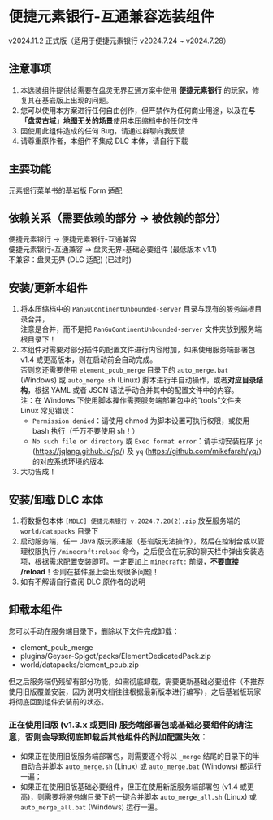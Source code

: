 # 便捷元素银行-互通兼容选装组件
v2024.11.2 正式版（适用于便捷元素银行 v2024.7.24 ~ v2024.7.28）

## 注意事项

1. 本选装组件提供给需要在盘灵无界互通方案中使用 **便捷元素银行** 的玩家，修复其在基岩版上出现的问题。
2. 您可以使用本方案进行任何自由创作，但严禁作为任何商业用途，以及在**与「盘灵古域」地图无关的场景**使用本压缩档中的任何文件
3. 因使用此组件造成的任何 Bug，请通过群聊向我反馈
4. 请尊重原作者，本组件不集成 DLC 本体，请自行下载



## 主要功能

元素银行菜单书的基岩版 Form 适配



## 依赖关系（需要依赖的部分 -> 被依赖的部分）

便捷元素银行 -> 便捷元素银行-互通兼容  
便捷元素银行-互通兼容 -> 盘灵无界-基础必要组件 (最低版本 v1.1)  
不兼容：盘灵无界 (DLC 适配) (已过时)  



## 安装/更新本组件

1. 将本压缩档中的 `PanGuContinentUnbounded-server` 目录与现有的服务端根目录合并，  
	注意是合并，而不是把 `PanGuContinentUnbounded-server` 文件夹放到服务端根目录下！
2. 本组件对需要对部分插件的配置文件进行内容附加，如果使用服务端部署包 v1.4 或更高版本，则在启动前会自动完成。  
   否则您还需要使用 `element_pcub_merge` 目录下的 `auto_merge.bat` (Windows) 或 `auto_merge.sh` (Linux) 脚本进行半自动操作，或者**对应目录结构**，根据 YAML 或者 JSON 语法手动合并其中的配置文件中的内容。  
   注：在 Windows 下使用脚本操作需要服务端部署包中的“tools”文件夹  
   Linux 常见错误：
      - `Permission denied`：请使用 chmod 为脚本设置可执行权限，或使用 bash 执行（千万不要使用 sh！）
      - `No such file or directory` 或 `Exec format error`：请手动安装程序 `jq` (https://jqlang.github.io/jq/) 及 `yq` (https://github.com/mikefarah/yq/) 的对应系统环境的版本
3. 大功告成！



## 安装/卸载 DLC 本体

1. 将数据包本体 `[MDLC] 便捷元素银行 v.2024.7.28(2).zip` 放至服务端的 `world/datapacks` 目录下
2. 启动服务端，任一 Java 版玩家进服（基岩版无法操作），然后在控制台或以管理权限执行 `/minecraft:reload` 命令，之后便会在玩家的聊天栏中弹出安装选项，根据需求配置安装即可。一定要加上 `minecraft:` 前缀，**不要直接 /reload**！否则在插件服上会出现很多问题！
3. 如有不解请自行查阅 DLC 原作者的说明



## 卸载本组件

您可以手动在服务端目录下，删除以下文件完成卸载：
- element_pcub_merge
- plugins/Geyser-Spigot/packs/ElementDedicatedPack.zip
- world/datapacks/element_pcub.zip

但之后服务端仍残留有部分功能，如需彻底卸载，需要更新基础必要组件（不推荐使用旧版覆盖安装，因为说明文档往往根据最新版本进行编写），之后基岩版玩家将彻底回到组件安装前的状态。

### 正在使用旧版 (v1.3.x 或更旧) 服务端部署包或基础必要组件的请注意，否则会导致彻底卸载后其他组件的附加配置失效：

- 如果正在使用旧版服务端部署包，则需要逐个将以 `_merge` 结尾的目录下的半自动合并脚本 `auto_merge.sh` (Linux) 或 `auto_merge.bat` (Windows) 都运行一遍；
- 如果正在使用旧版基础必要组件，但正在使用新版服务端部署包 (v1.4 或更高)，则需要将服务端目录下的一键合并脚本 `auto_merge_all.sh` (Linux) 或 `auto_merge_all.bat` (Windows) 运行一遍。